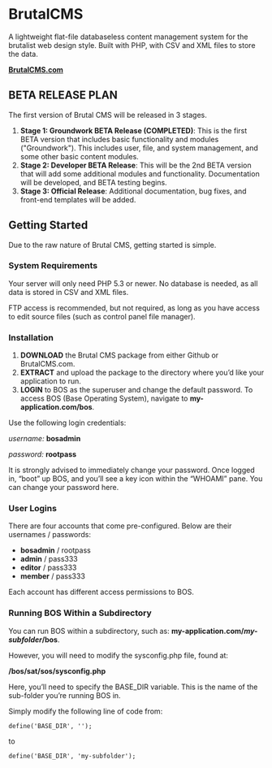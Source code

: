 # BrutalCMS
A lightweight flat-file databaseless content management system for the brutalist web design style. Built with PHP, with CSV and XML files to store the data.

**[BrutalCMS.com](https://www.brutalcms.com)**

## BETA RELEASE PLAN
The first version of Brutal CMS will be released in 3 stages.

1. **Stage 1: Groundwork BETA Release (COMPLETED)**: This is the first BETA version that includes basic functionality and modules ("Groundwork"). This includes user, file, and system management, and some other basic content modules. 
2. **Stage 2: Developer BETA Release**: This will be the 2nd BETA version that will add some additional modules and functionality. Documentation will be developed, and BETA testing begins. 
3. **Stage 3: Official Release**: Additional documentation, bug fixes, and front-end templates will be added.

## Getting Started
Due to the raw nature of Brutal CMS, getting started is simple.

### System Requirements 
Your server will only need PHP 5.3 or newer. No database is needed, as all data is stored in CSV and XML files. 

FTP access is recommended, but not required, as long as you have access to edit source files (such as control panel file manager). 

### Installation
1. **DOWNLOAD** the Brutal CMS package from either Github or BrutalCMS.com. 
2. **EXTRACT** and upload the package to the directory where you’d like your application to run.
3. **LOGIN** to BOS as the superuser and change the default password. To access BOS (Base Operating System), navigate to **my-application.com/bos**. 

Use the following login credentials: 

*username:* **bosadmin**

*password:* **rootpass**

It is strongly advised to immediately change your password. Once logged in, “boot” up BOS, and you’ll see a key icon within the “WHOAMI” pane. You can change your password here.

### User Logins
There are four accounts that come pre-configured. Below are their usernames / passwords:
- **bosadmin** / rootpass
- **admin** / pass333
- **editor** / pass333
- **member** / pass333

Each account has different access permissions to BOS. 

### Running BOS Within a Subdirectory
You can run BOS within a subdirectory, such as: **my-application.com/*my-subfolder*/bos**.

However, you will need to modify the sysconfig.php file, found at:

**/bos/sat/sos/sysconfig.php**

Here, you’ll need to specify the BASE_DIR variable. This is the name of the sub-folder you’re running BOS in.

Simply modify the following line of code from: 

```
define('BASE_DIR', '');
```
to 
```
define('BASE_DIR', 'my-subfolder');
```
